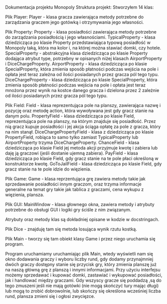 Dokumentacja projektu Monopoly
Struktura projekt:
Stworzyłem 14 klas:

Plik Player:
Player - klasa gracza zawierająca metody potrzebne do zarządzania graczem jego gotówką i otrzymywania jego własności.

Plik Property:
Property - klasa posiadłości zawierająca metody potrzebne do zarządzania posiadłością i jego własnościami.
TypicalProperty - klasa dziedzicząca po klasie Property przedstawiająca typową posiadłość w Monopoly taką, która ma kolor i, na której można stawiać domki, czy hotele.
SpecialProperty - abstrakcyjna klasa dziedzicząca po klasie Property dodająca atrybut type, potrzebny w opisanych niżej klasach AirportProperty i DiceChargeProperty.
AirportProperty - klasa dziedzicząca po klasie SpecialProperty, która zmienia sposób płatności podczas wejścia na pole i opłata jest teraz zależna od ilości posiadanych przez gracza pól tego typu.
DiceChargeProperty - klasa dziedzicząca po klasie SpecialProperty, która zmienia sposób płatności podczas wejścia na pole i opłata jest teraz mnożona przez wynik na kostce danego gracza i dzielona przez 2 zależnie od ilości posiadanych przez gracza pól tego typu.

Plik Field:
Field - klasa reprezentująca pole na planszy, zawierająca nazwę i pozycję oraz metodę action, która wywoływana jest gdy gracz stanie na danym polu.
PropertyField - klasa dziedzicząca po klasie Field, reprezentująca pole na planszy, na którym znajduje się posiadłość. Przez nią gracz kupuje posiadłości i jej akcja ściąga opłatę za pole z gracza, który na nim stanął.
DiceChargePropertyField - klasa z dziedzicząca po klasie PropertyField, robiąca to samo tylko zamiast TypicalProperty lub AirportProperty trzyma DiceChargeProperty.
ChanceField - klasa dziedzicząca po klasie Field jej metoda akcji przyjmuje kwotę i zabiera lub daję ją graczowi (jeśli dostanie ujemną zabiera).
PayField - klasa dziedzicząca po klasie Field, gdy gracz stanie na te pole płaci określoną w konstruktorze kwotę.
GoToJailField - klasa dziedzicząca po klasie Field, gdy gracz stanie na te pole idzie do więzienia.

Plik Game:
Game - klasa reprzentująca grę zawiera metody takie jak sprzedawanie posiadłości innym graczom, oraz trzyma informacje generalne na temat gry takie jak tablica z graczami, cena wykupu z więzienia, plansza.

Plik GUI:
MainWindow - klasa głownego okna, zawiera metody i atrybuty potrzebne do obsługi GUI i logiki gry ściśle z nim związanym.

Atrybuty oraz metody klas są dokładniej opisane w kodzie w docstringach.

Plik Dice - znajduję tam się metoda losująca wynik rzutu kostką.

Plik Main - tworzy się tam obiekt klasy Game i przez niego uruchamia się program.

Program uruchamiamy uruchamiając plik Main, wtedy wyświetli nam się okno dodawania graczy i wyboru liczby rund, gdy dodamy przynajmniej dwóch graczy dostępny stanie się przycisk gry, który zmienia planszę już na naszą główną grę z planszą i innymi informacjami. Przy użyciu interfejsu możemy sprzedawać i kupować domki, zastawiać i wykupować posiadłości, jak i handlować między graczami. Gdy wszyscy gracze się poddadzą ,są do tego zmuszeni jeśli nie mają gotówki (nie mogą skończyć tury mając długi) lub mogą to zrobić dobrowolnie, lub skończy się określona wcześniej liczba rund, plansza zmieni się i ogłosi zwycięzce.



